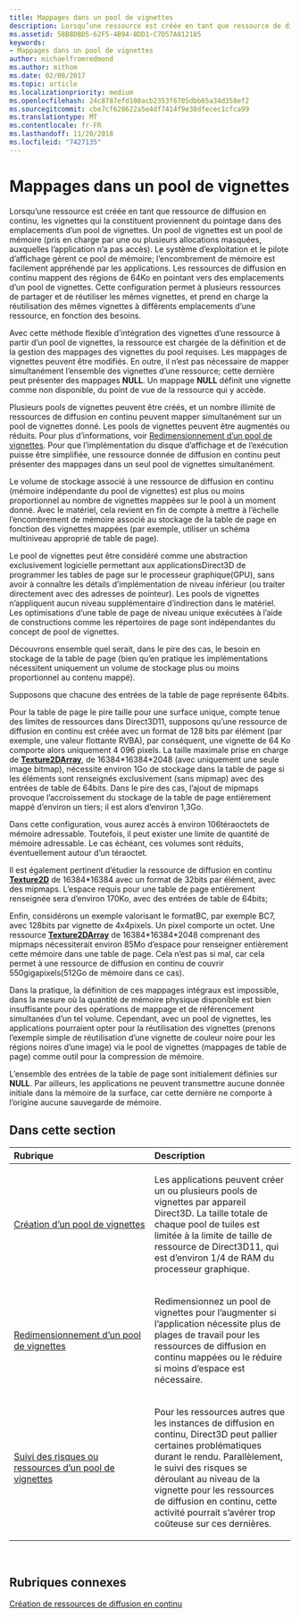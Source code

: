 ```yaml
---
title: Mappages dans un pool de vignettes
description: Lorsqu’une ressource est créée en tant que ressource de diffusion en continu, les vignettes qui la constituent proviennent du pointage dans des emplacements d’un pool de vignettes. Un pool de vignettes est un pool de mémoire (pris en charge par une ou plusieurs allocations masquées, auxquelles l’application n’a pas accès).
ms.assetid: 58B8DBD5-62F5-4B94-8DD1-C7D57A812185
keywords:
- Mappages dans un pool de vignettes
author: michaelfromredmond
ms.author: mithom
ms.date: 02/08/2017
ms.topic: article
ms.localizationpriority: medium
ms.openlocfilehash: 24c8787efd108acb2353f6705dbb65a34d358ef2
ms.sourcegitcommit: cbe7cf620622a5e4df7414f9e38dfecec1cfca99
ms.translationtype: MT
ms.contentlocale: fr-FR
ms.lasthandoff: 11/20/2018
ms.locfileid: "7427135"
---
```

# <a name="mappings-are-into-a-tile-pool"></a>Mappages dans un pool de vignettes


Lorsqu’une ressource est créée en tant que ressource de diffusion en continu, les vignettes qui la constituent proviennent du pointage dans des emplacements d’un pool de vignettes. Un pool de vignettes est un pool de mémoire (pris en charge par une ou plusieurs allocations masquées, auxquelles l’application n’a pas accès). Le système d’exploitation et le pilote d’affichage gèrent ce pool de mémoire; l’encombrement de mémoire est facilement appréhendé par les applications. Les ressources de diffusion en continu mappent des régions de 64Ko en pointant vers des emplacements d’un pool de vignettes. Cette configuration permet à plusieurs ressources de partager et de réutiliser les mêmes vignettes, et prend en charge la réutilisation des mêmes vignettes à différents emplacements d’une ressource, en fonction des besoins.

Avec cette méthode flexible d’intégration des vignettes d’une ressource à partir d’un pool de vignettes, la ressource est chargée de la définition et de la gestion des mappages des vignettes du pool requises. Les mappages de vignettes peuvent être modifiés. En outre, il n’est pas nécessaire de mapper simultanément l’ensemble des vignettes d’une ressource; cette dernière peut présenter des mappages **NULL**. Un mappage **NULL** définit une vignette comme non disponible, du point de vue de la ressource qui y accède.

Plusieurs pools de vignettes peuvent être créés, et un nombre illimité de ressources de diffusion en continu peuvent mapper simultanément sur un pool de vignettes donné. Les pools de vignettes peuvent être augmentés ou réduits. Pour plus d’informations, voir [Redimensionnement d’un pool de vignettes](tile-pool-resizing.md). Pour que l’implémentation du disque d’affichage et de l’exécution puisse être simplifiée, une ressource donnée de diffusion en continu peut présenter des mappages dans un seul pool de vignettes simultanément.

Le volume de stockage associé à une ressource de diffusion en continu (mémoire indépendante du pool de vignettes) est plus ou moins proportionnel au nombre de vignettes mappées sur le pool à un moment donné. Avec le matériel, cela revient en fin de compte à mettre à l’échelle l’encombrement de mémoire associé au stockage de la table de page en fonction des vignettes mappées (par exemple, utiliser un schéma multiniveau approprié de table de page).

Le pool de vignettes peut être considéré comme une abstraction exclusivement logicielle permettant aux applicationsDirect3D de programmer les tables de page sur le processeur graphique(GPU), sans avoir à connaître les détails d’implémentation de niveau inférieur (ou traiter directement avec des adresses de pointeur). Les pools de vignettes n’appliquent aucun niveau supplémentaire d’indirection dans le matériel. Les optimisations d’une table de page de niveau unique exécutées à l’aide de constructions comme les répertoires de page sont indépendantes du concept de pool de vignettes.

Découvrons ensemble quel serait, dans le pire des cas, le besoin en stockage de la table de page (bien qu’en pratique les implémentations nécessitent uniquement un volume de stockage plus ou moins proportionnel au contenu mappé).

Supposons que chacune des entrées de la table de page représente 64bits.

Pour la table de page le pire taille pour une surface unique, compte tenue des limites de ressources dans Direct3D11, supposons qu’une ressource de diffusion en continu est créée avec un format de 128 bits par élément (par exemple, une valeur flottante RVBA), par conséquent, une vignette de 64 Ko comporte alors uniquement 4 096 pixels. La taille maximale prise en charge de [**Texture2DArray**](https://msdn.microsoft.com/library/windows/desktop/ff471526), de 16384\*16384\*2048 (avec uniquement une seule image bitmap), nécessite environ 1Go de stockage dans la table de page si les éléments sont renseignés exclusivement (sans mipmap) avec des entrées de table de 64bits. Dans le pire des cas, l’ajout de mipmaps provoque l’accroissement du stockage de la table de page entièrement mappé d’environ un tiers; il est alors d’environ 1,3Go.

Dans cette configuration, vous aurez accès à environ 106téraoctets de mémoire adressable. Toutefois, il peut exister une limite de quantité de mémoire adressable. Le cas échéant, ces volumes sont réduits, éventuellement autour d’un téraoctet.

Il est également pertinent d’étudier la ressource de diffusion en continu [**Texture2D**](https://msdn.microsoft.com/library/windows/desktop/ff471525) de 16384\*16384 avec un format de 32bits par élément, avec des mipmaps. L’espace requis pour une table de page entièrement renseignée sera d’environ 170Ko, avec des entrées de table de 64bits;

Enfin, considérons un exemple valorisant le formatBC, par exemple BC7, avec 128bits par vignette de 4x4pixels. Un pixel comporte un octet. Une ressource [**Texture2DArray**](https://msdn.microsoft.com/library/windows/desktop/ff471526) de 16384\*16384\*2048 comprenant des mipmaps nécessiterait environ 85Mo d’espace pour renseigner entièrement cette mémoire dans une table de page. Cela n’est pas si mal, car cela permet à une ressource de diffusion en continu de couvrir 550gigapixels(512Go de mémoire dans ce cas).

Dans la pratique, la définition de ces mappages intégraux est impossible, dans la mesure où la quantité de mémoire physique disponible est bien insuffisante pour des opérations de mappage et de référencement simultanées d’un tel volume. Cependant, avec un pool de vignettes, les applications pourraient opter pour la réutilisation des vignettes (prenons l’exemple simple de réutilisation d’une vignette de couleur noire pour les régions noires d’une image) via le pool de vignettes (mappages de table de page) comme outil pour la compression de mémoire.

L’ensemble des entrées de la table de page sont initialement définies sur **NULL**. Par ailleurs, les applications ne peuvent transmettre aucune donnée initiale dans la mémoire de la surface, car cette dernière ne comporte à l’origine aucune sauvegarde de mémoire.

## <a name="span-idin-this-sectionspanin-this-section"></a><span id="in-this-section"></span>Dans cette section


<table>
<colgroup>
<col width="50%" />
<col width="50%" />
</colgroup>
<thead>
<tr class="header">
<th align="left">Rubrique</th>
<th align="left">Description</th>
</tr>
</thead>
<tbody>
<tr class="odd">
<td align="left"><p><a href="tile-pool-creation.md">Création d’un pool de vignettes</a></p></td>
<td align="left"><p>Les applications peuvent créer un ou plusieurs pools de vignettes par appareil Direct3D. La taille totale de chaque pool de tuiles est limitée à la limite de taille de ressource de Direct3D11, qui est d’environ 1/4 de RAM du processeur graphique.</p></td>
</tr>
<tr class="even">
<td align="left"><p><a href="tile-pool-resizing.md">Redimensionnement d’un pool de vignettes</a></p></td>
<td align="left"><p>Redimensionnez un pool de vignettes pour l’augmenter si l’application nécessite plus de plages de travail pour les ressources de diffusion en continu mappées ou le réduire si moins d’espace est nécessaire.</p></td>
</tr>
<tr class="odd">
<td align="left"><p><a href="hazard-tracking-versus-tile-pool-resources.md">Suivi des risques ou ressources d’un pool de vignettes</a></p></td>
<td align="left"><p>Pour les ressources autres que les instances de diffusion en continu, Direct3D peut pallier certaines problématiques durant le rendu. Parallèlement, le suivi des risques se déroulant au niveau de la vignette pour les ressources de diffusion en continu, cette activité pourrait s’avérer trop coûteuse sur ces dernières.</p></td>
</tr>
</tbody>
</table>

 

## <a name="span-idrelated-topicsspanrelated-topics"></a><span id="related-topics"></span>Rubriques connexes


[Création de ressources de diffusion en continu](creating-streaming-resources.md)

 

 




